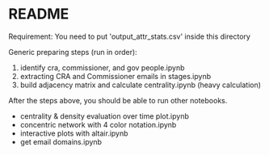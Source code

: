 # README
Requirement: You need to put 'output_attr_stats.csv' inside this directory

Generic preparing steps (run in order):
1. identify cra, commissioner, and gov people.ipynb
2. extracting CRA and Commissioner emails in stages.ipynb
3. build adjacency matrix and calculate centrality.ipynb (heavy calculation)

After the steps above, you should be able to run other notebooks.

- centrality & density evaluation over time plot.ipynb
- concentric network with 4 color notation.ipynb
- interactive plots with altair.ipynb
- get email domains.ipynb
